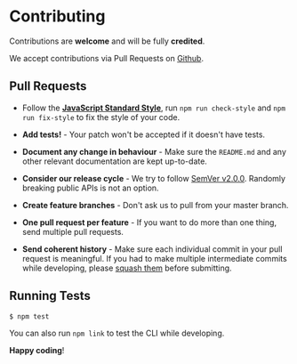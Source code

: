 # Contributing

Contributions are **welcome** and will be fully **credited**.

We accept contributions via Pull Requests on [Github](https://github.com/flyingluscas/organizze-cli).


## Pull Requests

- Follow the **[JavaScript Standard Style](https://standardjs.com)**, run `npm run check-style` and `npm run fix-style` to fix the style of your code.

- **Add tests!** - Your patch won't be accepted if it doesn't have tests.

- **Document any change in behaviour** - Make sure the `README.md` and any other relevant documentation are kept up-to-date.

- **Consider our release cycle** - We try to follow [SemVer v2.0.0](http://semver.org). Randomly breaking public APIs is not an option.

- **Create feature branches** - Don't ask us to pull from your master branch.

- **One pull request per feature** - If you want to do more than one thing, send multiple pull requests.

- **Send coherent history** - Make sure each individual commit in your pull request is meaningful. If you had to make multiple intermediate commits while developing, please [squash them](http://www.git-scm.com/book/en/v2/Git-Tools-Rewriting-History#Changing-Multiple-Commit-Messages) before submitting.

## Running Tests

``` bash
$ npm test
```

You can also run `npm link` to test the CLI while developing.

**Happy coding**!
